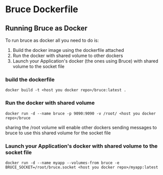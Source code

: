# Bruce Dockerfile


## Running Bruce as Docker

To run bruce as docker all you need to do is:
 
 1. Build the docker image using the dockerfile attached
 2. Run the docker with shared volume to other dockers
 3. Launch your Application's docker (the ones using Bruce) with shared volume to the socket file

### build the dockerfile

``` docker build -t <host you docker repo>/bruce:latest . ```

### Run the docker with shared volume

``` docker run -d --name bruce -p 9090:9090 -v /root/ <host you docker repo>/bruce ```

sharing the /root volume will enable other dockers sending messages to bruce to use this shared volume for the socket file

### Launch your Application's docker with shared volume to the socket file

``` docker run -d --name myapp --volumes-from bruce -e BRUCE_SOCKET=/root/bruce.socket <host you docker repo>/myapp:latest ```



